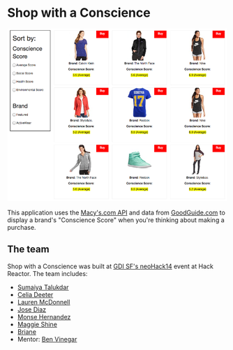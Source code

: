 Shop with a Conscience
====================
![Shop with a Conscience](https://github.com/magshi/shop-with-conscience/blob/master/img/swc-screenshot.png)

This application uses the [Macy's.com API](http://developer.macys.com) and data from [GoodGuide.com](http://www.goodguide.com) to display a brand's "Conscience Score" when you're thinking about making a purchase.

The team
--------------------
Shop with a Conscience was built at [GDI SF's neoHack14](http://bit.ly/neoHack) event at Hack Reactor. The team includes:

* [Sumaiya Talukdar](http://twitter.com/stalukda)
* [Celia Deeter](https://twitter.com/celiadeeter)
* [Lauren McDonnell](http://www.linkedin.com/pub/lauren-mcdonnell/59/482/b7)
* [Jose Diaz](http://www.twitter.com/josediaz)
* [Monse Hernandez](http://www.twitter.com/mMonseHernandez)
* [Maggie Shine](http://www.twitter.com/magksh)
* [Briane](https://twitter.com/bchanellek)
* Mentor: [Ben Vinegar](http://www.twitter.com/bentlegen)

